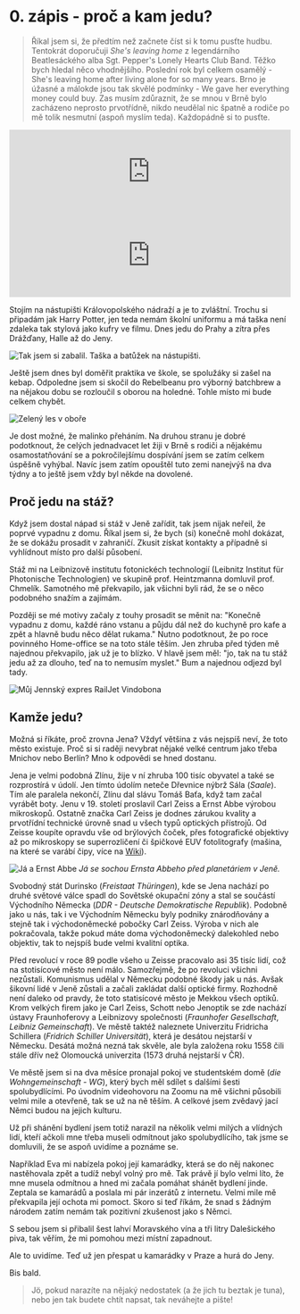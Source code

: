 # 0. zápis - proč a kam jedu?

> Říkal jsem si, že předtím než začnete číst si k tomu pusťte hudbu. Tentokrát doporučuji _She's leaving home_ z legendárního Beatlesáckého alba Sgt. Pepper's Lonely Hearts Club Band. Těžko bych hledal něco vhodnějšího. Poslední rok byl celkem osamělý - She's leaving home after living alone for so many years. Brno je úžasné a málokde jsou tak skvělé podmínky  - We gave her everything money could buy. Zas musím zdůraznit, že se mnou v Brně bylo zacházeno neprosto prvotřídně, nikdo neudělal nic špatně a rodiče po mě tolik nesmutní (aspoň myslím teda). Každopádně si to pusťte.

<iframe allow="autoplay *; encrypted-media *; fullscreen *" frameborder="0" height="150" style="width:100%;max-width:660px;overflow:hidden;background:transparent;" sandbox="allow-forms allow-popups allow-same-origin allow-scripts allow-storage-access-by-user-activation allow-top-navigation-by-user-activation" src="https://embed.music.apple.com/cz/album/shes-leaving-home/1441164604?i=1441164863&l=cs"></iframe>

<iframe src="https://open.spotify.com/embed/track/3PjMtNzwhDHqxoKudm6GvF" width="100%"  frameborder="0" allowtransparency="true" allow="encrypted-media"></iframe>


Stojím na nástupišti Královopolského nádraží a je to zvláštní. Trochu si připadám jak Harry Potter, jen teda nemám školní uniformu a má taška není zdaleka tak stylová jako kufry ve filmu. Dnes jedu do Prahy a zítra přes Drážďany, Halle až do Jeny.

![Tak jsem si zabalil. Taška a batůžek na nástupišti.](taska.jpg)

Ještě jsem dnes byl doměřit praktika ve škole, se spolužáky si zašel na kebap. Odpoledne jsem si skočil do Rebelbeanu pro výborný batchbrew a na nějakou dobu se rozloučil s oborou na holedné. Tohle místo mi bude celkem chybět.

![Zelený les v oboře](obora.jpg)

Je dost možné, že malinko přeháním. Na druhou stranu je dobré podotknout, že celých jednadvacet let žiji v Brně s rodiči a nějakému osamostatňování se a pokročilejšímu dospívání jsem se zatím celkem úspěšně vyhýbal. Navíc jsem zatím opouštěl tuto zemi nanejvýš na dva týdny a to ještě jsem vždy byl někde na dovolené.

## Proč jedu na stáž?

Když jsem dostal nápad si stáž v Jeně zařídit, tak jsem nijak neřeil, že poprvé vypadnu z domu. Říkal jsem si, že bych (si) konečně mohl dokázat, že se dokážu prosadit v zahraničí. Zkusit získat kontakty a případně si vyhlídnout místo pro další působení. 

Stáž mi na Leibnizově institutu fotonickéch technologií (Leibnitz Institut für Photonische Technologien) ve skupině prof. Heintzmanna domluvil prof. Chmelík. Samotného mě překvapilo, jak všichni byli rád, že se o něco podobného snažím a zajímám.

Později se mé motivy začaly z touhy prosadit se měnit na: "Konečně vypadnu z domu, každé ráno vstanu a půjdu dál než do kuchyně pro kafe a zpět a hlavně budu něco dělat rukama." Nutno podotknout, že po roce povinného Home-office se na toto stále těším. Jen zhruba před týden mě najednou překvapilo, jak už je to blízko. V hlavě jsem měl: "jo, tak na tu stáž jedu až za dlouho, teď na to nemusím myslet." Bum a najednou odjezd byl tady.

![Můj Jennský expres RailJet Vindobona](expres.jpg)

## Kamže jedu?

Možná si říkáte, proč zrovna Jena? Vždyť většina z vás nejspíš neví, že toto město existuje. Proč si si raději nevybrat nějaké velké centrum jako třeba Mnichov nebo Berlín? Mno k odpovědi se hned dostanu.

Jena je velmi podobná Zlínu, žije v ní zhruba 100 tisíc obyvatel a také se rozprostírá v údolí. Jen tímto údolím neteče Dřevnice nýbrž Sála (_Saale_). Tím ale paralela nekončí, Zlínu dal slávu Tomáš Baťa, když tam začal vyrábět boty. Jenu v 19. století proslavil Carl Zeiss a Ernst Abbe výrobou mikroskopů. Ostatně značka Carl Zeiss je dodnes zárukou kvality a prvotřídní technické úrovně snad u všech typů optických přístrojů. Od Zeisse koupíte opravdu vše od brýlových čoček, přes fotografické objektivy až po mikroskopy se superrozličení či špičkové EUV fotolitografy (mašina, na které se varábí čipy, více na [Wiki](https://en.wikipedia.org/wiki/Extreme_ultraviolet_lithography)).

![Já a Ernst Abbe](ja_a_abbe.jpg)
_Já se sochou Ernsta Abbeho před planetáriem v Jeně._

Svobodný stát Durinsko (_Freistaat Thüringen_), kde se Jena nachází po druhé světové válce spadl do Sovětské okupační zóny a stal se součástí Východního Německa (_DDR - Deutsche Demokratische Republik_). Podobně jako u nás, tak i ve Východním Německu byly podniky znárodňovány a stejně tak i východoněmecké pobočky Carl Zeiss. Výroba v nich ale pokračovala, takže pokud máte doma východoněmecký dalekohled nebo objektiv, tak to nejspíš bude velmi kvalitní optika.

Před revolucí v roce 89 podle všeho u Zeisse pracovalo asi 35 tisíc lidí, což na stotisícové město není málo. Samozřejmě, že po revoluci všichni nezůstali. Komunismus udělal v Německu podobné škody jak u nás. Avšak šikovní lidé v Jeně zůstali a začali zakládat další optické firmy. Rozhodně není daleko od pravdy, že toto statisícové město je Mekkou všech optiků. Krom velkých firem jako je Carl Zeiss, Schott nebo Jenoptik se zde nachází ústavy Fraunhoferovy a Leibnizovy společnosti (_Fraunhofer Gesellschaft_, _Leibniz Gemeinschaft_). Ve městě taktéž naleznete Univerzitu Fridricha Schillera (_Fridrich Schiller Universität_), která je desátou nejstarší v Německu. Desátá možná nezná tak skvěle, ale byla založena roku 1558 čili stále dřív než Olomoucká univerzita (1573 druhá nejstarší v ČR).

Ve městě jsem si na dva měsíce pronajal pokoj ve studentském domě (_die Wohngemeinschaft - WG_), který bych měl sdílet s dalšími šesti spolubydlícími. Po úvodním videohovoru na Zoomu na mě všichni působili velmi mile a otevřeně, tak se už na ně těším. A celkové jsem zvědavý jací Němci budou na jejich kulturu.

Už při shánění bydlení jsem totiž narazil na několik velmi milých a vlídných lidí, kteří ačkoli mne třeba museli odmítnout jako spolubydlícího, tak jsme se domluvili, že se aspoň uvidíme a poznáme se. 

Například Eva mi nabízela pokoj její kamarádky, která se do něj nakonec nastěhovala zpět a tudíž nebyl volný pro mě. Tak právě jí bylo velmi líto, že mne musela odmítnou a hned mi začala pomáhat shánět bydlení jinde. Zeptala se kamarádů a poslala mi pár inzerátů z internetu. Velmi mile mě překvapila její ochota mi pomoct. Skoro si teď říkám, že snad s žádným národem zatím nemám tak pozitivní zkušenost jako s Němci.

S sebou jsem si přibalil šest lahví Moravského vína a tři litry Dalešického piva, tak věřím, že mi pomohou mezi místní zapadnout.

Ale to uvidíme. Teď už jen přespat u kamarádky v Praze a hurá do Jeny.

Bis bald.

> Jö, pokud narazíte na nějaký nedostatek (a že jich tu beztak je tuna), nebo jen tak budete chtít napsat, tak neváhejte a pište!